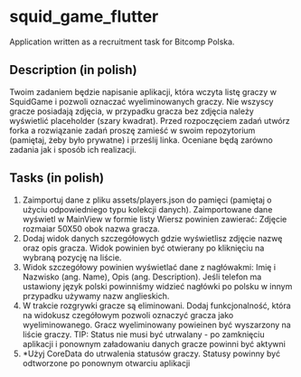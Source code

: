 # squid_game_flutter
Application written as a recruitment task for Bitcomp Polska.

## Description (in polish)
Twoim zadaniem będzie napisanie aplikacji, która wczyta listę graczy w SquidGame i pozwoli oznaczać wyeliminowanych graczy. Nie wszyscy gracze posiadają zdjęcia, w przypadku gracza bez zdjęcia należy wyświetlić placeholder (szary kwadrat). Przed rozpoczęciem zadań utwórz forka a rozwiązanie zadań proszę zamieść w swoim repozytorium (pamiętaj, żeby było prywatne) i prześlij linka. Oceniane będą zarówno zadania jak i sposób ich realizacji.  

## Tasks (in polish)
 1. Zaimportuj dane z pliku assets/players.json do pamięci (pamiętaj o użyciu odpowiedniego typu kolekcji danych). Zaimportowane dane wyświetl w MainView w formie listy     Wiersz powinien zawierać: Zdjęcie rozmaiar 50X50 obok nazwa gracza.
 2. Dodaj widok danych szczegółowych gdzie wyświetlisz zdjęcie nazwę oraz opis gracza. Widok powinien być otwierany po kliknięciu na wybraną pozycję na liście.
 3. Widok szczegółowy powinien wyświetlać dane z nagłówakmi: Imię i Nazwisko (ang. Name), Opis (ang. Description). Jeśli telefon ma ustawiony język polski powinniśmy widzieć nagłówki po polsku w innym przypadku używamy nazw anglieskich.
 4. W trakcie rozgrywki gracze są eliminowani. Dodaj funkcjonalność, która na widokusz czegółowym pozwoli oznaczyć gracza jako wyeliminowanego. Gracz wyeliminowany powieinen być wyszarzony na liście graczy. TIP: Status nie musi być utrwalany - po zamknięciu aplikacji i ponownym załadowaniu danych gracze powinni być aktywni
 5. *Użyj CoreData do utrwalenia statusów graczy. Statusy powinny być odtworzone po ponownym otwarciu aplikacji
